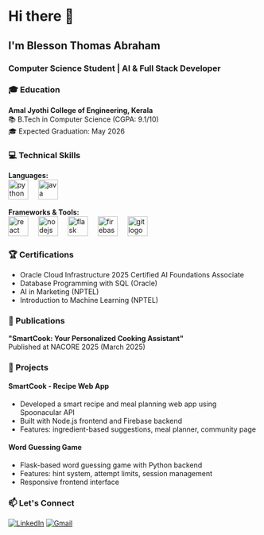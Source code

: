# Hi there 👋
<h2 align="left"> I'm Blesson Thomas Abraham</h2>
<h3 align="left">Computer Science Student | AI & Full Stack Developer</h3>


### 🎓 Education
**Amal Jyothi College of Engineering, Kerala**  
📚 B.Tech in Computer Science (CGPA: 9.1/10)  
🎓 Expected Graduation: May 2026  

### 💻 Technical Skills
**Languages:**  
<img src="https://cdn.jsdelivr.net/gh/devicons/devicon/icons/python/python-original.svg" height="40" alt="python logo" />
<img width="12" />
<img src="https://cdn.jsdelivr.net/gh/devicons/devicon/icons/java/java-original.svg" height="40" alt="java logo" />

**Frameworks & Tools:**  
<img src="https://cdn.jsdelivr.net/gh/devicons/devicon/icons/react/react-original.svg" height="40" alt="react logo" />
<img width="12" />
<img src="https://cdn.jsdelivr.net/gh/devicons/devicon/icons/nodejs/nodejs-original.svg" height="40" alt="nodejs logo" />
<img width="12" />
<img src="https://cdn.jsdelivr.net/gh/devicons/devicon/icons/flask/flask-original.svg" height="40" alt="flask logo" />
<img width="12" />
<img src="https://cdn.jsdelivr.net/gh/devicons/devicon/icons/firebase/firebase-plain.svg" height="40" alt="firebase logo" />
<img width="12" />
<img src="https://cdn.jsdelivr.net/gh/devicons/devicon/icons/git/git-original.svg" height="40" alt="git logo" />

### 🏆 Certifications
- Oracle Cloud Infrastructure 2025 Certified AI Foundations Associate
- Database Programming with SQL (Oracle)
- AI in Marketing (NPTEL)
- Introduction to Machine Learning (NPTEL)

### 📝 Publications
**"SmartCook: Your Personalized Cooking Assistant"**  
Published at NACORE 2025 (March 2025)

### 🚀 Projects

#### SmartCook - Recipe Web App
- Developed a smart recipe and meal planning web app using Spoonacular API
- Built with Node.js frontend and Firebase backend
- Features: ingredient-based suggestions, meal planner, community page

#### Word Guessing Game
- Flask-based word guessing game with Python backend
- Features: hint system, attempt limits, session management
- Responsive frontend interface

### 📫 Let's Connect
[![LinkedIn](https://img.shields.io/badge/LinkedIn-0077B5?logo=linkedin&logoColor=white)](https://www.linkedin.com/in/blesson-thomas-a-749418218)
[![Gmail](https://img.shields.io/badge/Gmail-D14836?logo=gmail&logoColor=white)](mailto:blesson.a.thomas@gmail.com)


###

<br clear="both">


###
<!--
**BRAVO25177/BRAVO25177** is a ✨ _special_ ✨ repository because its `README.md` (this file) appears on your GitHub profile.

Here are some ideas to get you started:

- 🔭 I’m currently working on ...
- 🌱 I’m currently learning ...
- 👯 I’m looking to collaborate on ...
- 🤔 I’m looking for help with ...
- 💬 Ask me about ...
- 📫 How to reach me: ...
- 😄 Pronouns: ...
- ⚡ Fun fact: ...
-->
